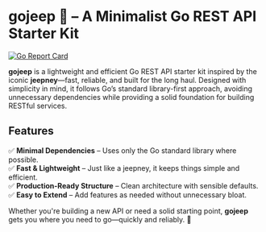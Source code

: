 # gojeep 🚙 – A Minimalist Go REST API Starter Kit

[![Go Report Card](https://goreportcard.com/badge/github.com/ferdiebergado/gojeep)](https://goreportcard.com/report/github.com/ferdiebergado/gojeep)

**gojeep** is a lightweight and efficient Go REST API starter kit inspired by the iconic **jeepney**—fast, reliable, and built for the long haul. Designed with simplicity in mind, it follows Go’s standard library-first approach, avoiding unnecessary dependencies while providing a solid foundation for building RESTful services.

## Features

✅ **Minimal Dependencies** – Uses only the Go standard library where possible.  
✅ **Fast & Lightweight** – Just like a jeepney, it keeps things simple and efficient.  
✅ **Production-Ready Structure** – Clean architecture with sensible defaults.  
✅ **Easy to Extend** – Add features as needed without unnecessary bloat.

Whether you're building a new API or need a solid starting point, **gojeep** gets you where you need to go—quickly and reliably. 🚀
